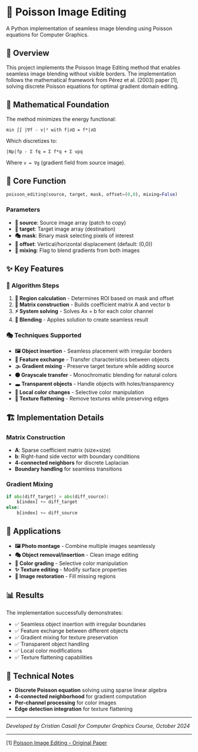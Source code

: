 # 🎨 Poisson Image Editing

A Python implementation of seamless image blending using Poisson equations for Computer Graphics.

## 🎯 Overview

This project implements the Poisson Image Editing method that enables seamless image blending without visible borders. The implementation follows the mathematical framework from Pérez et al. (2003) paper [1], solving discrete Poisson equations for optimal gradient domain editing.

## 🧮 Mathematical Foundation

The method minimizes the energy functional:
```
min ∫∫ |∇f - v|² with f|∂Ω = f*|∂Ω
```

Which discretizes to:
```
|Np|fp - Σ fq = Σ f*q + Σ vpq
```

Where `v = ∇g` (gradient field from source image).

## 🔧 Core Function

```python
poisson_editing(source, target, mask, offset=(0,0), mixing=False)
```

### Parameters
- **📸 source**: Source image array (patch to copy)
- **🎯 target**: Target image array (destination)
- **🎭 mask**: Binary mask selecting pixels of interest
- **📍 offset**: Vertical/horizontal displacement (default: (0,0))
- **🔄 mixing**: Flag to blend gradients from both images

## ✨ Key Features

### 🔧 Algorithm Steps
1. **📐 Region calculation** - Determines ROI based on mask and offset
2. **🔢 Matrix construction** - Builds coefficient matrix A and vector b
3. **⚡ System solving** - Solves Ax = b for each color channel
4. **🎨 Blending** - Applies solution to create seamless result

### 🎭 Techniques Supported
- **🖼️ Object insertion** - Seamless placement with irregular borders
- **🔄 Feature exchange** - Transfer characteristics between objects
- **🌫️ Gradient mixing** - Preserve target texture while adding source
- **⚫ Grayscale transfer** - Monochromatic blending for natural colors
- **🕳️ Transparent objects** - Handle objects with holes/transparency
- **🎨 Local color changes** - Selective color manipulation
- **📏 Texture flattening** - Remove textures while preserving edges

## 🏗️ Implementation Details

### Matrix Construction
- **A**: Sparse coefficient matrix (size×size)
- **b**: Right-hand side vector with boundary conditions
- **4-connected neighbors** for discrete Laplacian
- **Boundary handling** for seamless transitions

### Gradient Mixing
```python
if abs(diff_target) > abs(diff_source):
    b[index] += diff_target
else:
    b[index] += diff_source
```

## 🎨 Applications

- **🖼️ Photo montage** - Combine multiple images seamlessly
- **🎭 Object removal/insertion** - Clean image editing
- **🌈 Color grading** - Selective color manipulation
- **✨ Texture editing** - Modify surface properties
- **🔧 Image restoration** - Fill missing regions

## 📊 Results

The implementation successfully demonstrates:
- ✅ Seamless object insertion with irregular boundaries
- ✅ Feature exchange between different objects
- ✅ Gradient mixing for texture preservation
- ✅ Transparent object handling
- ✅ Local color modifications
- ✅ Texture flattening capabilities

## 🔬 Technical Notes

- **Discrete Poisson equation** solving using sparse linear algebra
- **4-connected neighborhood** for gradient computation
- **Per-channel processing** for color images
- **Edge detection integration** for texture flattening

---

*Developed by Cristian Casali for Computer Graphics Course, October 2024*

---
[1] [Poisson Image Editing - Original Paper](https://doi.org/10.1145%2F1201775.882269)
